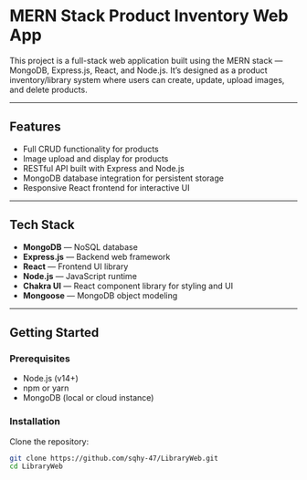 # MERN Stack Product Inventory Web App

This project is a full-stack web application built using the MERN stack — MongoDB, Express.js, React, and Node.js. It’s designed as a product inventory/library system where users can create, update, upload images, and delete products.

---

## Features

- Full CRUD functionality for products  
- Image upload and display for products  
- RESTful API built with Express and Node.js  
- MongoDB database integration for persistent storage  
- Responsive React frontend for interactive UI

---

## Tech Stack

- **MongoDB** — NoSQL database  
- **Express.js** — Backend web framework  
- **React** — Frontend UI library  
- **Node.js** — JavaScript runtime  
- **Chakra UI** — React component library for styling and UI  
- **Mongoose** — MongoDB object modeling  

---

## Getting Started

### Prerequisites

- Node.js (v14+)  
- npm or yarn  
- MongoDB (local or cloud instance)  

### Installation

Clone the repository:

```bash
git clone https://github.com/sqhy-47/LibraryWeb.git
cd LibraryWeb

